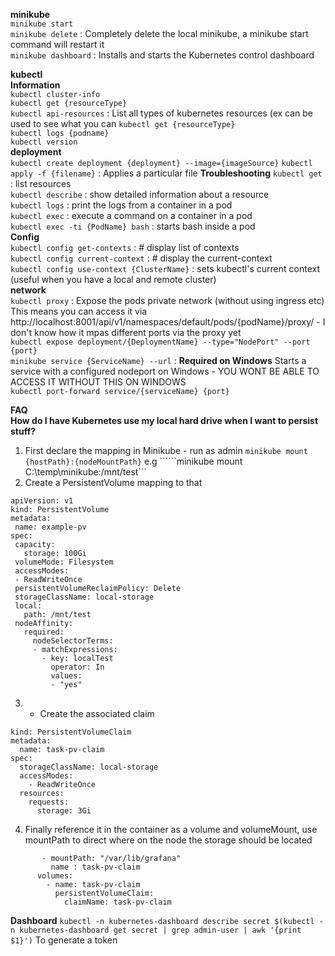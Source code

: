 **minikube**\
 ```minikube start```\
 ```minikube delete``` : Completely delete the local minikube, a minikube start command will restart it\
 ```minikube dashboard``` : Installs and starts the Kubernetes control dashboard

**kubectl**\
 **Information**\
  ```kubectl cluster-info```\
  ```kubectl get {resourceType}```\
  ```kubectl api-resources``` : List all types of kubernetes resources (ex can be used to see what you can ```kubectl get {resourceType}```\
  ```kubectl logs {podname}```\
  ```kubectl version```\
  **deployment**\
  ```kubectl create deployment {deployment} --image={imageSource}```
  ```kubectl apply -f {filename}``` : Applies a particular file
  **Troubleshooting**
  ```kubectl get``` : list resources\
  ```kubectl describe``` : show detailed information about a resource\
  ```kubectl logs``` : print the logs from a container in a pod\
  ```kubectl exec``` : execute a command on a container in a pod\
  ```kubectl exec -ti {PodName} bash``` : starts bash inside a pod\
  **Config**\
  ```kubectl config get-contexts``` : # display list of contexts\
  ```kubectl config current-context``` : # display the current-context\
  ```kubectl config use-context {ClusterName}``` : sets kubectl's current context (useful when you have a local and remote cluster)\
  **network**\
  ```kubectl proxy``` : Expose the pods private network (without using ingress etc)\
    This means you can access it via http://localhost:8001/api/v1/namespaces/default/pods/{podName}/proxy/ - I don't know how it mpas different ports via the proxy yet\
  ```kubectl expose deployment/{DeploymentName} --type="NodePort" --port {port}```\
  ```minikube service {ServiceName} --url``` : **Required on Windows** Starts a service with a configured nodeport on Windows - YOU WONT BE ABLE TO ACCESS IT WITHOUT THIS ON WINDOWS\
  ```kubectl port-forward service/{serviceName} {port}```


**FAQ**\
 **How do I have Kubernetes use my local hard drive when I want to persist stuff?**
 1. First declare the mapping in Minikube - run as admin ```minikube mount {hostPath}:{nodeMountPath}``` e.g ``````minikube mount C:\temp\minikube:/mnt/test```
 2. Create a PersistentVolume mapping to that 
 ```
 apiVersion: v1
kind: PersistentVolume
metadata:
  name: example-pv
spec:
  capacity:
    storage: 100Gi
  volumeMode: Filesystem
  accessModes:
  - ReadWriteOnce
  persistentVolumeReclaimPolicy: Delete
  storageClassName: local-storage
  local:
    path: /mnt/test
  nodeAffinity:
    required:
      nodeSelectorTerms:
      - matchExpressions:
        - key: localTest
          operator: In
          values:
          - "yes"
```

3. - Create the associated claim
```apiVersion: v1
kind: PersistentVolumeClaim
metadata:
  name: task-pv-claim
spec:
  storageClassName: local-storage
  accessModes:
    - ReadWriteOnce
  resources:
    requests:
      storage: 3Gi
```
      
4. Finally reference it in the container as a volume and volumeMount, use mountPath to direct where on the node the storage should be located
```  volumeMounts:
       - mountPath: "/var/lib/grafana"
         name : task-pv-claim
      volumes:
        - name: task-pv-claim
          persistentVolumeClaim:
            claimName: task-pv-claim
```
  
**Dashboard**
```kubectl -n kubernetes-dashboard describe secret $(kubectl -n kubernetes-dashboard get secret | grep admin-user | awk '{print $1}')```
To generate a token
